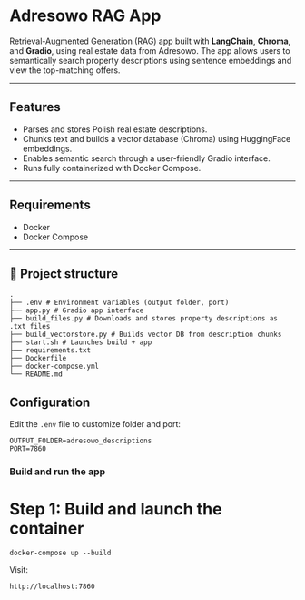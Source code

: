 # Adresowo RAG App

Retrieval-Augmented Generation (RAG) app built with **LangChain**, **Chroma**, and **Gradio**, using real estate data from Adresowo. The app allows users to semantically search property descriptions using sentence embeddings and view the top-matching offers.

---

## Features

- Parses and stores Polish real estate descriptions.
- Chunks text and builds a vector database (Chroma) using HuggingFace embeddings.
- Enables semantic search through a user-friendly Gradio interface.
- Runs fully containerized with Docker Compose.

---

## Requirements

- Docker
- Docker Compose

---

## 📁 Project structure

```
.
├── .env # Environment variables (output folder, port)
├── app.py # Gradio app interface
├── build_files.py # Downloads and stores property descriptions as .txt files
├── build_vectorstore.py # Builds vector DB from description chunks
├── start.sh # Launches build + app
├── requirements.txt
├── Dockerfile
├── docker-compose.yml
└── README.md
```

## Configuration

Edit the `.env` file to customize folder and port:

```env
OUTPUT_FOLDER=adresowo_descriptions
PORT=7860
```

### Build and run the app
# Step 1: Build and launch the container
```
docker-compose up --build
```

Visit:
```
http://localhost:7860
```